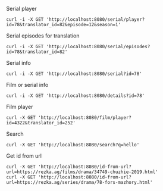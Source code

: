 Serial player
```
curl -i -X GET 'http://localhost:8080/serial/player?id=78&translator_id=82&episode=12&season=1'
```

Serial episodes for translation
```
curl -i -X GET 'http://localhost:8080/serial/episodes?id=78&translator_id=82'
```

Serial info
```
curl -i -X GET 'http://localhost:8080/serial?id=78'
```

Film or serial info
```
curl -i -X GET 'http://localhost:8080/details?id=78'
```

Film player
```
curl -X GET 'http://localhost:8080/film/player?id=4322&translator_id=252'
```

Search
```
curl -X GET 'http://localhost:8080/search?q=hello'
```

Get id from url
```
curl -X GET 'http://localhost:8080/id-from-url?url=https://rezka.ag/films/drama/34749-chuzhie-2019.html'
curl -X GET 'http://localhost:8080/id-from-url?url=https://rezka.ag/series/drama/78-fors-mazhory.html'
```